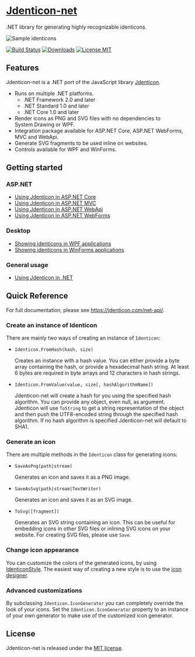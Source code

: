 # [Jdenticon-net](https://jdenticon.com)
.NET library for generating highly recognizable identicons.

![Sample identicons](https://jdenticon.com/hosted/github-samples.png)

[![Build Status](https://img.shields.io/github/workflow/status/dmester/jdenticon-net/Build/master)](https://github.com/dmester/jdenticon-net/actions)
[![Downloads](https://img.shields.io/nuget/dt/Jdenticon-net.svg)](https://www.nuget.org/packages/Jdenticon-net/)
[![License MIT](https://img.shields.io/badge/license-MIT-green.svg)](https://github.com/dmester/jdenticon-net/blob/master/LICENSE.txt)

## Features
Jdenticon-net is a .NET port of the JavaScript library [Jdenticon](https://github.com/dmester/jdenticon).

* Runs on multiple .NET platforms.
  * .NET Framework 2.0 and later
  * .NET Standard 1.0 and later
  * .NET Core 1.0 and later
* Render icons as PNG and SVG files with no dependencies to System.Drawing or WPF.
* Integration package available for ASP.NET Core, ASP.NET WebForms, MVC and WebApi.
* Generate SVG fragments to be used inline on websites.
* Controls available for WPF and WinForms.

## Getting started

### ASP.NET
* [Using Jdenticon in ASP.NET Core](https://jdenticon.com/get-started/aspnet-core.html)
* [Using Jdenticon in ASP.NET MVC](https://jdenticon.com/get-started/aspnet-mvc.html)
* [Using Jdenticon in ASP.NET WebApi](https://jdenticon.com/get-started/aspnet-webapi.html)
* [Using Jdenticon in ASP.NET WebForms](https://jdenticon.com/get-started/aspnet-webforms.html)

### Desktop
* [Showing identicons in WPF applications](https://jdenticon.com/get-started/wpf.html)
* [Showing identicons in WinForms applications](https://jdenticon.com/get-started/winforms.html)

### General usage
* [Using Jdenticon in .NET](https://jdenticon.com/get-started/generic-net.html)

## Quick Reference
For full documentation, please see https://jdenticon.com/net-api/.

### Create an instance of Identicon
There are mainly two ways of creating an instance of `Identicon`:

* `Identicon.FromHash(hash, size)`

  Creates an instance with a hash value. You can either provide a byte array containing the hash, or 
  provide a hexadecimal hash string. At least 6 bytes are required in byte arrays and 12 characters 
  in hash strings.
  
* `Identicon.FromValue(value, size[, hashAlgorithmName])`

  Jdenticon-net will create a hash for you using the specified hash algorithm. You can provide any 
  object, even null, as argument. Jdenticon will use `ToString` to get a string representation of the 
  object and then push the UTF8-encoded string through the specified hash algorithm. If no hash 
  algorithm is specified Jdenticon-net will default to SHA1.

### Generate an icon
There are multiple methods in the `Identicon` class for generating icons:

* `SaveAsPng(path|stream)`

  Generates an icon and saves it as a PNG image.
  
* `SaveAsSvg(path|stream|TextWriter)`

  Generates an icon and saves it as an SVG image.
  
* `ToSvg([fragment])`

  Generates an SVG string containing an icon. This can be useful for embedding icons in other SVG files or
  inlining SVG icons on your website. For creating SVG files, please use `Save`.
  
### Change icon appearance
You can customize the colors of the generated icons, by using [IdenticonStyle](https://jdenticon.com/net-api/T_Jdenticon_IdenticonStyle.html). The easiest way of creating a new style is to use the [icon designer](https://jdenticon.com/icon-designer.html).
  
### Advanced customizations
By subclassing `Jdenticon.IconGenerator` you can completely override the look of your icons. Set the
`Identicon.IconGenerator` property to an instance of your own generator to make use of the customized 
icon generator.

## License
Jdenticon-net is released under the [MIT license](https://github.com/dmester/jdenticon-net/blob/master/LICENSE.txt).
